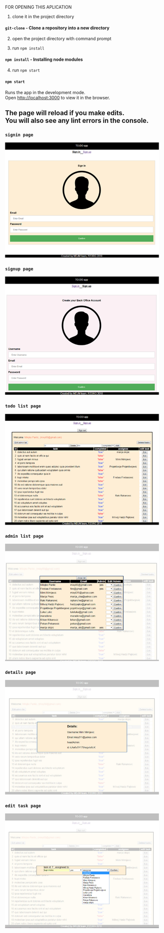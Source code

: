 FOR OPENING THIS APLICATION

1. clone it in the project directory
#### `git-clone` - Clone a repository into a new directory

2. open the project directory with command prompt

3. run `npm install` 
#### `npm install` - Installing node modules



4. run `npm start`
#### `npm start`

Runs the app in the development mode.<br>
Open [http://localhost:3000](http://localhost:3000) to view it in the browser.

The page will reload if you make edits.<br>
You will also see any lint errors in the console.
-------------------------------------------------




### `signin page`
![Screenshot](signin.png)

### `signup page`
![Screenshot](signup.png)

### `todo list page`
![Screenshot](todolist.png)

### `admin list page`
![Screenshot](adminlist.png)

### `details page`
![Screenshot](details.png)

### `edit task page`
![Screenshot](edittask.png)
